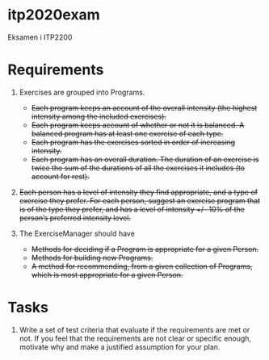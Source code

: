 # itp2020exam
Eksamen i ITP2200


# Requirements
1. Exercises are grouped into Programs.
    - ~~Each program keeps an account of the overall intensity (the highest intensity among the included exercises).~~
    - ~~Each program keeps account of whether or not it is balanced. A balanced program has at least one exercise of each type.~~
    - ~~Each program has the exercises sorted in order of increasing intensity.~~
    - ~~Each program has an overall duration. The duration of an exercise is twice the sum of the durations of all the exercises it includes (to account for rest).~~
    
2. ~~Each person has a level of intensity they find appropriate, and a type of exercise they prefer. For each person, suggest an exercise program that is of the type they prefer, and has a level of intensity +/- 10% of the person’s preferred intensity level.~~

3. The ExerciseManager should have
    - ~~Methods for deciding if a Program is appropriate for a given Person.~~
    - ~~Methods for building new Programs.~~
    - ~~A method for recommending, from a given collection of Programs, which is most appropriate for a given Person.~~
    
# Tasks
1. Write a set of test criteria that evaluate if the requirements are met or not. If you feel that the requirements are not clear or specific enough, motivate why and make a justified assumption for your plan.

